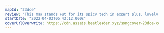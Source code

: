 ```yaml
---
mapId: "23dce"
review: "This map stands out for its spicy tech in expert plus, lovely lighting that feels great with cinema, and accessible full spread!"
startDate: "2022-04-03T05:43:12.000Z"
coverUrlOverwrite: https://cdn.assets.beatleader.xyz/songcover-23dce-cover.png
---
```


